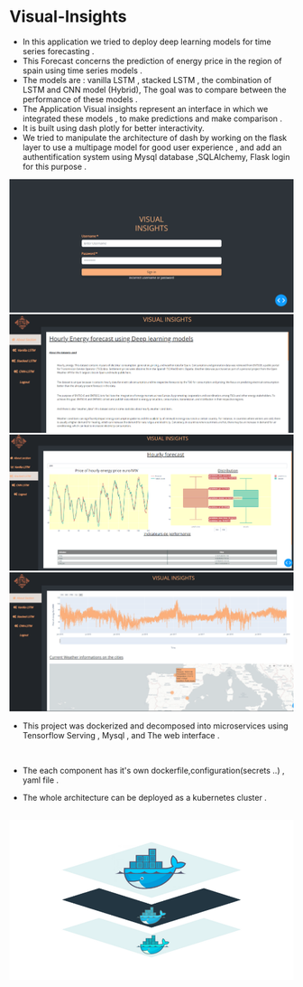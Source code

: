 # Visual-Insights

- In this application we tried to deploy deep learning models for time series forecasting .
- This Forecast concerns the prediction of energy price in the region of spain using time series models .
- The models are  : vanilla LSTM , stacked LSTM , the combination of LSTM and CNN model (Hybrid), The goal was to compare between the performance of these models .
- The Application Visual insights represent an interface in which we integrated these models , to make predictions and make comparison .
- It is built using dash plotly  for better interactivity.
- We tried to manipulate the architecture of dash by working on the flask layer  to use a multipage model for good user experience ,  and add an authentification system  using Mysql database ,SQLAlchemy, Flask login  for this purpose .

<img src="./screenshots/login.webp" alt=""/>
<br>
<img src="./screenshots/sec_abt1.png" alt=""/>
<br>
<img src="./screenshots/forecast.webp" alt=""/>
<br>
<img src="./screenshots/sec_abt2.png" alt=""/>


- This project was dockerized and decomposed into microservices using Tensorflow Serving , Mysql , and The web interface .

<img src="./screenshots/TF_ seving.webp" alt=""/>

<br>

- The each component has it's own dockerfile,configuration(secrets ..) , yaml file .

- The whole architecture can be deployed as a kubernetes cluster . 

<br>

<img src="./screenshots/docker.png" alt=""/>


